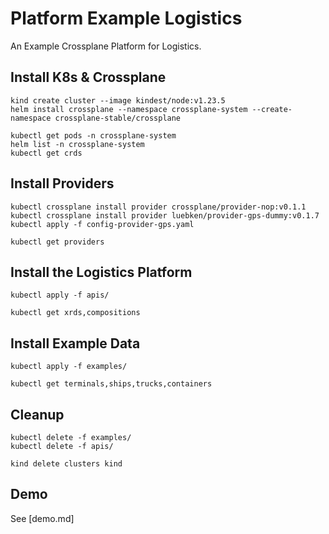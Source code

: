 # Platform Example Logistics

An Example Crossplane Platform for Logistics. 

## Install K8s & Crossplane
```
kind create cluster --image kindest/node:v1.23.5
helm install crossplane --namespace crossplane-system --create-namespace crossplane-stable/crossplane

kubectl get pods -n crossplane-system
helm list -n crossplane-system
kubectl get crds
```

## Install Providers
```
kubectl crossplane install provider crossplane/provider-nop:v0.1.1
kubectl crossplane install provider luebken/provider-gps-dummy:v0.1.7
kubectl apply -f config-provider-gps.yaml

kubectl get providers
```

## Install the Logistics Platform
```
kubectl apply -f apis/

kubectl get xrds,compositions
```
## Install Example Data

```
kubectl apply -f examples/

kubectl get terminals,ships,trucks,containers
```

## Cleanup
```
kubectl delete -f examples/
kubectl delete -f apis/

kind delete clusters kind
```

## Demo

See [demo.md]
